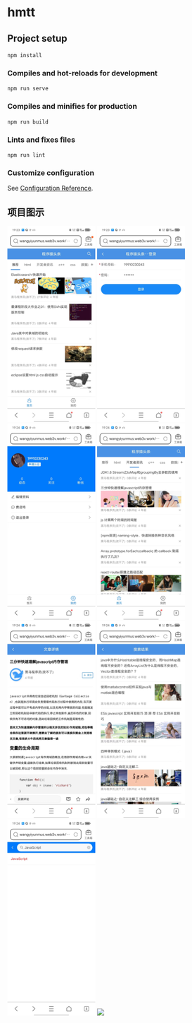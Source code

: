 # hmtt

## Project setup
```
npm install
```

### Compiles and hot-reloads for development
```
npm run serve
```

### Compiles and minifies for production
```
npm run build
```

### Lints and fixes files
```
npm run lint
```

### Customize configuration
See [Configuration Reference](https://cli.vuejs.org/config/).

## 项目图示
<div>
<img src="public/project-img/img-1.jpg" width="200px">
<img src="public/project-img/img-2.jpg" width="200px">
<img src="public/project-img/img-3.jpg" width="200px">
<img src="public/project-img/img-4.jpg" width="200px">
<img src="public/project-img/img-5.jpg" width="200px">
<img src="public/project-img/img-6.jpg" width="200px">
<img src="public/project-img/img-7.jpg" width="200px">
<img src="public/project-img/img-8.jpg" width="200px">
</div>
